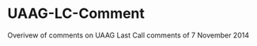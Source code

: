 UAAG-LC-Comment
===============

Overivew of comments on UAAG Last Call comments of 7 November 2014
